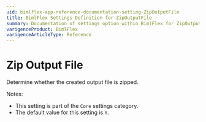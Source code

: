 ```yaml
---
uid: bimlflex-app-reference-documentation-setting-ZipOutputFile
title: BimlFlex Settings Definition for ZipOutputFile
summary: Documentation of settings option within BimlFlex for ZipOutputFile
varigenceProduct: BimlFlex
varigenceArticleType: Reference
---
```


# Zip Output File

Determine whether the created output file is zipped.

Notes:
* This setting is part of the `Core` settings category.
* The default value for this setting is `Y`.